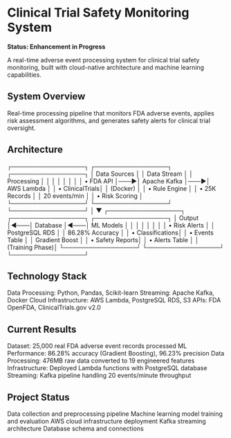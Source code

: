 # Clinical Trial Safety Monitoring System

**Status: Enhancement in Progress**

A real-time adverse event processing system for clinical trial safety monitoring, built with cloud-native architecture and machine learning capabilities.

## System Overview

Real-time processing pipeline that monitors FDA adverse events, applies risk assessment algorithms, and generates safety alerts for clinical trial oversight.

## Architecture

┌─────────────────┐    ┌─────────────────┐    ┌─────────────────┐
│   Data Sources  │    │   Data Stream   │    │   Processing    │
│                 │    │                 │    │                 │
│ • FDA API       │───▶│ Apache Kafka    │───▶│ AWS Lambda      │
│ • ClinicalTrials│    │ (Docker)        │    │ • Rule Engine   │
│ • 25K Records   │    │ 20 events/min   │    │ • Risk Scoring  │
└─────────────────┘    └─────────────────┘    └─────────────────┘
                                                        │
                                                        ▼
┌─────────────────┐    ┌─────────────────┐    ┌─────────────────┐
│     Output      │◀───│    Database     │◀───│   ML Models     │
│                 │    │                 │    │                 │
│ • Risk Alerts   │    │ PostgreSQL RDS  │    │ 86.28% Accuracy │
│ • Classifications│   │ • Events Table  │    │ Gradient Boost  │
│ • Safety Reports│    │ • Alerts Table  │    │ (Training Phase)│
└─────────────────┘    └─────────────────┘    └─────────────────┘




## Technology Stack
Data Processing: Python, Pandas, Scikit-learn
Streaming: Apache Kafka, Docker
Cloud Infrastructure: AWS Lambda, PostgreSQL RDS, S3
APIs: FDA OpenFDA, ClinicalTrials.gov v2.0

## Current Results

Dataset: 25,000 real FDA adverse event records processed
ML Performance: 86.28% accuracy (Gradient Boosting), 96.23% precision
Data Processing: 476MB raw data converted to 19 engineered features
Infrastructure: Deployed Lambda functions with PostgreSQL database
Streaming: Kafka pipeline handling 20 events/minute throughput

## Project Status

Data collection and preprocessing pipeline
Machine learning model training and evaluation
AWS cloud infrastructure deployment
Kafka streaming architecture
Database schema and connections